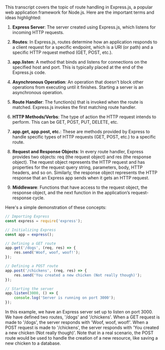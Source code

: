 This transcript covers the topic of route handling in Express.js, a popular web application framework for Node.js. Here are the important terms and ideas highlighted:

1. **Express Server**: The server created using Express.js, which listens for incoming HTTP requests.

2. **Routes**: In Express.js, routes determine how an application responds to a client request for a specific endpoint, which is a URI (or path) and a specific HTTP request method (GET, POST, etc.).

3. **app.listen**: A method that binds and listens for connections on the specified host and port. This is typically placed at the end of the Express.js code.

4. **Asynchronous Operation**: An operation that doesn't block other operations from executing until it finishes. Starting a server is an asynchronous operation.

5. **Route Handler**: The function(s) that is invoked when the route is matched. Express.js invokes the first matching route handler.

6. **HTTP Methods/Verbs**: The type of action the HTTP request intends to perform. This can be GET, POST, PUT, DELETE, etc.

7. **app.get, app.post, etc.**: These are methods provided by Express to handle specific types of HTTP requests (GET, POST, etc.) to a specific route.

8. **Request and Response Objects**: In every route handler, Express provides two objects: req (the request object) and res (the response object). The request object represents the HTTP request and has properties for the request query string, parameters, body, HTTP headers, and so on. Similarly, the response object represents the HTTP response that an Express app sends when it gets an HTTP request.

9. **Middleware**: Functions that have access to the request object, the response object, and the next function in the application’s request-response cycle.

Here's a simple demonstration of these concepts:

```javascript
// Importing Express
const express = require('express');

// Initializing Express
const app = express();

// Defining a GET route
app.get('/dogs', (req, res) => {
    res.send('Woof, woof, woof!');
});

// Defining a POST route
app.post('/chickens', (req, res) => {
    res.send('You created a new chicken (Not really though)');
});

// Starting the server
app.listen(3000, () => {
    console.log('Server is running on port 3000');
});
```

In this example, we have an Express server set up to listen on port 3000. We have defined two routes, '/dogs' and '/chickens'. When a GET request is made to '/dogs', the server responds with 'Woof, woof, woof!'. When a POST request is made to '/chickens', the server responds with 'You created a new chicken (Not really though)'. Note that in a real scenario, the POST route would be used to handle the creation of a new resource, like saving a new chicken to a database.